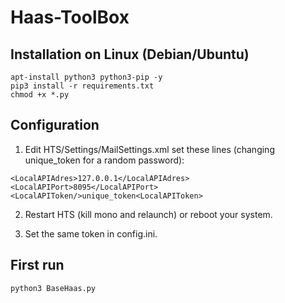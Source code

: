 # Haas-ToolBox

## Installation on Linux (Debian/Ubuntu)

```
apt-install python3 python3-pip -y
pip3 install -r requirements.txt
chmod +x *.py
```

## Configuration

1. Edit HTS/Settings/MailSettings.xml set these lines (changing unique_token for a random password):
  ```
  <LocalAPIAdres>127.0.0.1</LocalAPIAdres>
  <LocalAPIPort>8095</LocalAPIPort>
  <LocalAPIToken/>unique_token<LocalAPIToken>
  ```
2. Restart HTS (kill mono and relaunch) or reboot your system.

3. Set the same token in config.ini.

## First run

```
python3 BaseHaas.py
```

